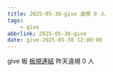 ```yaml
---
title: 2025-05-30-give 違規 0 人
tags:
    - give
abbrlink: 2025-05-30-give
date: give-2025-05-30 12:00:00
---
```

give 板 [板規連結](https://www.ptt.cc/bbs/give/M.1612495900.A.C32.html)
昨天違規 0 人
